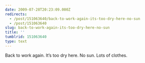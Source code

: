 ```yaml
---
date: 2009-07-28T20:23:09.000Z
redirects:
  - /post/151063640/back-to-work-again-its-too-dry-here-no-sun
  - /post/151063640
slug: back-to-work-again-its-too-dry-here-no-sun
title: ''
tumblrid: 151063640
type: text
---
```

<p>Back to work again. It&rsquo;s too dry here. No sun. Lots of clothes.</p>
